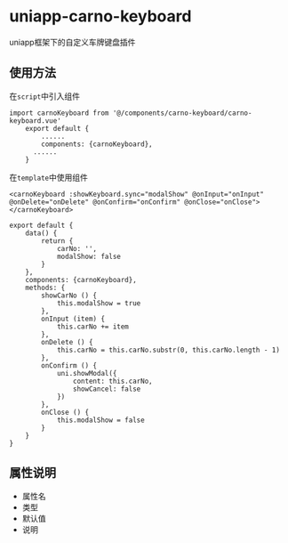 # uniapp-carno-keyboard
uniapp框架下的自定义车牌键盘插件

## 使用方法

在`script`中引入组件
```
import carnoKeyboard from '@/components/carno-keyboard/carno-keyboard.vue'
	export default {
		......
		components: {carnoKeyboard},
	  ......
	}
```

在`template`中使用组件
```
<carnoKeyboard :showKeyboard.sync="modalShow" @onInput="onInput" @onDelete="onDelete" @onConfirm="onConfirm" @onClose="onClose"></carnoKeyboard>
```

```
export default {
	data() {
		return {
			carNo: '',
			modalShow: false
		}
	},
	components: {carnoKeyboard},
	methods: {
		showCarNo () {
			this.modalShow = true
		},
		onInput (item) {
			this.carNo += item
		},
		onDelete () {
			this.carNo = this.carNo.substr(0, this.carNo.length - 1)
		},
		onConfirm () {
			uni.showModal({
				content: this.carNo,
				showCancel: false
			})
		},
		onClose () {
			this.modalShow = false
		}
	}
}
```

## 属性说明
<ul>
	<li>属性名</li>
	<li>类型</li>
	<li>默认值</li>
	<li>说明</li>
</ul>